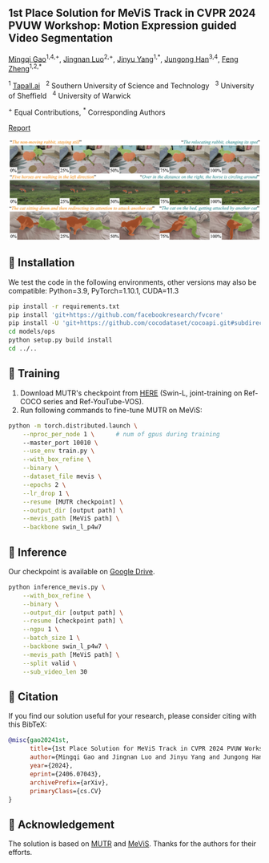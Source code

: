 ## 1st Place Solution for MeViS Track in CVPR 2024 PVUW Workshop: Motion Expression guided Video Segmentation

[Mingqi Gao](mingqigao.com)<sup>1,4,+</sup>, [Jingnan Luo](https://github.com/haodi19)<sup>2,+</sup>, [Jinyu Yang](https://scholar.google.com/citations?user=iq5N7JgAAAAJ&hl=en)<sup>1,\*</sup>, [Jungong Han](jungonghan.github.io)<sup>3,4</sup>, [Feng Zheng](https://faculty.sustech.edu.cn/?tagid=fengzheng&lang=en)<sup>1,2,*</sup>

<sup>1</sup> [Tapall.ai](https://tapall.ai/) &nbsp; <sup>2</sup> Southern University of Science and Technology &nbsp; <sup>3</sup> University of Sheffield &nbsp; <sup>4</sup> University of Warwick

<sup>+</sup> Equal Contributions, 
<sup>\*</sup> Corresponding Authors

[Report](https://arxiv.org/pdf/2406.07043)

![Demo](assets/demo.png)

## :round_pushpin: Installation
We test the code in the following environments, other versions may also be compatible: Python=3.9, PyTorch=1.10.1, CUDA=11.3
```bash
pip install -r requirements.txt
pip install 'git+https://github.com/facebookresearch/fvcore' 
pip install -U 'git+https://github.com/cocodataset/cocoapi.git#subdirectory=PythonAPI'
cd models/ops
python setup.py build install
cd ../..
```

## :round_pushpin: Training
1. Download MUTR's checkpoint from [HERE](https://drive.google.com/file/d/1e2-BXV3HGxPxWFKO-z34PZDBShCzEmz9/view?usp=sharing) (Swin-L, joint-training on Ref-COCO series and Ref-YouTube-VOS).
2. Run following commands to fine-tune MUTR on MeViS:
```bash
python -m torch.distributed.launch \
    --nproc_per_node 1 \      # num of gpus during training
    --master_port 10010 \
    --use_env train.py \
    --with_box_refine \
    --binary \
    --dataset_file mevis \
    --epochs 2 \
    --lr_drop 1 \
    --resume [MUTR checkpoint] \
    --output_dir [output path] \
    --mevis_path [MeViS path] \
    --backbone swin_l_p4w7
```

## :round_pushpin: Inference
Our checkpoint is available on [Google Drive](https://drive.google.com/file/d/1qaJhup2hhequeVbd-RnPlzloMfj-PNK1/view?usp=sharing).
```bash
python inference_mevis.py \
    --with_box_refine \
    --binary \
    --output_dir [output path] \
    --resume [checkpoint path] \
    --ngpu 1 \
    --batch_size 1 \
    --backbone swin_l_p4w7 \
    --mevis_path [MeViS path] \
    --split valid \
    --sub_video_len 30 
```

## :book: Citation
If you find our solution useful for your research, please consider citing with this BibTeX:
```bibtex
@misc{gao20241st,
      title={1st Place Solution for MeViS Track in CVPR 2024 PVUW Workshop: Motion Expression guided Video Segmentation}, 
      author={Mingqi Gao and Jingnan Luo and Jinyu Yang and Jungong Han and Feng Zheng},
      year={2024},
      eprint={2406.07043},
      archivePrefix={arXiv},
      primaryClass={cs.CV}
}
```

## :raised_hands: Acknowledgement
The solution is based on [MUTR](https://github.com/OpenGVLab/MUTR) and [MeViS](https://github.com/henghuiding/MeViS). Thanks for the authors for their efforts.
